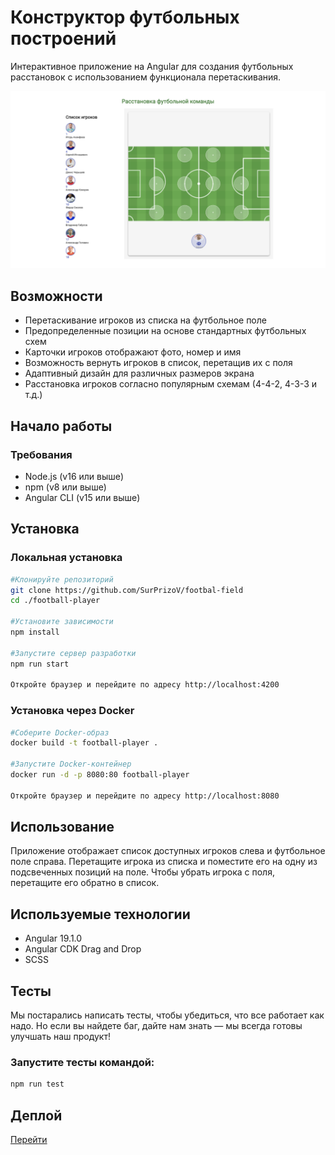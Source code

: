 # Конструктор футбольных построений

Интерактивное приложение на Angular для создания футбольных расстановок с использованием функционала перетаскивания.

![app_screenshot](https://github.com/SurPrizoV/footbal-field/blob/main/public/assets/screenshot.png?raw=true)

## Возможности

- Перетаскивание игроков из списка на футбольное поле
- Предопределенные позиции на основе стандартных футбольных схем
- Карточки игроков отображают фото, номер и имя
- Возможность вернуть игроков в список, перетащив их с поля
- Адаптивный дизайн для различных размеров экрана
- Расстановка игроков согласно популярным схемам (4-4-2, 4-3-3 и т.д.)

## Начало работы

### Требования

- Node.js (v16 или выше)
- npm (v8 или выше)
- Angular CLI (v15 или выше)

## Установка

### Локальная установка

```bash
#Клонируйте репозиторий
git clone https://github.com/SurPrizoV/footbal-field
cd ./football-player

#Установите зависимости
npm install

#Запустите сервер разработки
npm run start

Откройте браузер и перейдите по адресу http://localhost:4200
```

### Установка через Docker

```bash
#Соберите Docker-образ
docker build -t football-player .

#Запустите Docker-контейнер
docker run -d -p 8080:80 football-player

Откройте браузер и перейдите по адресу http://localhost:8080
```

## Использование

Приложение отображает список доступных игроков слева и футбольное поле справа. Перетащите игрока из списка и поместите его на одну из подсвеченных позиций на поле. Чтобы убрать игрока с поля, перетащите его обратно в список.

## Используемые технологии

- Angular 19.1.0
- Angular CDK Drag and Drop
- SCSS

## Тесты

Мы постарались написать тесты, чтобы убедиться, что все работает как надо. Но если вы найдете баг, дайте нам знать — мы всегда готовы улучшать наш продукт!

### Запустите тесты командой:

```bash
npm run test
```

## Деплой

[Перейти](https://footbal-field.vercel.app)
